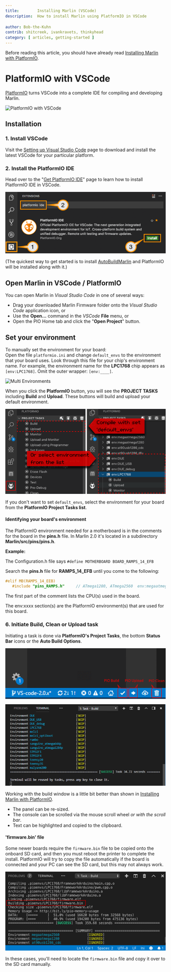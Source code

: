 ```yaml
---
title:        Installing Marlin (VSCode)
description:  How to install Marlin using PlatformIO in VSCode

author: Bob-the-Kuhn
contrib: shitcreek, ivankravets, thinkyhead
category: [ articles, getting-started ]
---
```


Before reading this article, you should have already read [Installing Marlin with PlatformIO](install_platformio.html).

# PlatformIO with VSCode

[PlatformIO](https://platformio.org/install/ide?install=vscode) turns VSCode into a complete IDE for compiling and developing Marlin.

![PlatformIO with VSCode](/assets/images/basics/install_platformio_vscode/platformio_vscode_screenshot.png)

## Installation

### 1. Install VSCode

Visit the [Setting up Visual Studio Code](https://code.visualstudio.com/docs/setup/setup-overview) page to download and install the latest VSCode for your particular platform.

### 2. Install the PlatformIO IDE

Head over to the "[Get PlatformIO IDE](https://platformio.org/install/ide?install=vscode)" page to learn how to install PlatformIO IDE in VSCode.

![Install PlatformIO IDE](/assets/images/basics/install_platformio_vscode/install_platformio_vscode.png)

(The quickest way to get started is to install [AutoBuildMarlin](auto_build_marlin.html) and PlatformIO will be installed along with it.)

## Open Marlin in VSCode / PlatformIO

You can open Marlin in *Visual Studio Code* in one of several ways:
- Drag your downloaded Marlin Firmware folder onto the *Visual Studio Code* application icon, or
- Use the **Open…** command in the *VSCode* **File** menu, or
- Open the PIO Home tab and click the "**Open Project**" button.

## Set your environment

To manually set the environment for your board:<br/>
Open the file `platformio.ini` and change `default_envs` to the environment that your board uses. Look through this file for your chip's environment name. For example, the environment name for the **LPC1768** chip appears as `[env:LPC1768]`. Omit the outer wrapper: `[env:____]`.

![Multi Environments](/assets/images/basics/install_platformio_vscode/platformio_ini.png)

When you click the **PlatformIO** button, you will see the **PROJECT TASKS** including **Build** and **Upload**. These buttons will build and upload your default environment.

![Select PIO Environment](/assets/images/basics/install_platformio_vscode/select_environment.png)

If you don't want to set `default_envs`, select the environment for your board from the **PlatformIO Project Tasks list**.

#### Identifying your board's environment

The PlatformIO environment needed for a motherboard is in the comments for the board in the **pins.h** file. In Marlin 2.0 it's located in  a subdirectory **Marlin/src/pins/pins.h**.

**Example:**

  The Configuration.h file says `#define MOTHERBOARD BOARD_RAMPS_14_EFB`

  Search the **pins.h** file for **RAMPS_14_EFB** until you come to the following:

  ```cpp
  #elif MB(RAMPS_14_EEB)
     #include "pins_RAMPS.h"     // ATmega1280, ATmega2560  env:megaatmega1280 env:megaatmega2560
  ```

  The first part of the comment lists the CPU(s) used in the board.

  The env:xxxx section(s) are the PlatformIO environment(s) that are used for this board.

### 6. Initiate Build, Clean or Upload task

Initiating a task is done via **PlatformIO's Project Tasks**, the bottom **Status Bar** icons or the **Auto Build Options**.

![PIO Command Icons](/assets/images/basics/install_platformio_vscode/pio_command_icons_call_outs.png)

![Terminal Window](/assets/images/basics/install_platformio_vscode/terminal_window.png)

Working with the build window is a little bit better than shown in [Installing Marlin with PlatformIO](install_arduino.html).
- The panel can be re-sized.
- The console can be scrolled via the mouse scroll wheel *or with the scroll bar*.
- Text can be highlighted and copied to the clipboard.

#### 'firmware.bin' file

Some newer boards require the `firmware.bin` file to be copied onto the onboard SD card, and then you must reboot the printer to complete the install. PlatformIO will try to copy the file automatically if the board is connected and your PC can see the SD card, but this may not always work.

![Bin file location](/assets/images/basics/install_platformio_vscode/firmware_bin.png)

In these cases, you'll need to locate the `firmware.bin` file and copy it over to the SD card manually.
